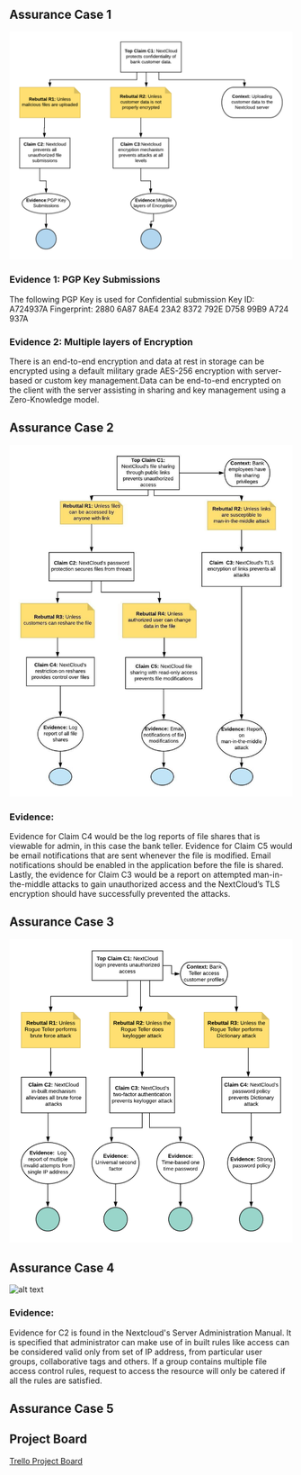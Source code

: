 ## Assurance Case 1
![alt text](https://github.com/iambst/CYBR8420_Titans_SA_Project/blob/master/Assurance_Cases/Protect_integrityconfidentiality_data%20(4).png)


### Evidence 1: PGP Key Submissions
The following PGP Key is used for Confidential submission 
Key ID: A724937A
Fingerprint: 2880 6A87 8AE4 23A2 8372 792E D758 99B9 A724 937A

### Evidence 2: Multiple layers of Encryption
There is an end-to-end encryption and data at rest in storage can be encrypted using a default military grade AES-256 encryption with server-based or custom key management.Data can be end-to-end encrypted on the client with the server assisting in sharing and key management using a Zero-Knowledge model.

## Assurance Case 2
![alt text](publicLinks_AClaim.jpeg)

### Evidence:

Evidence for Claim C4 would be the log reports of file shares that is viewable for admin, in this case the bank teller. Evidence for Claim C5 would be email notifications that are sent whenever the file is modified. Email notifications should be enabled in the application before the file is shared. Lastly, the evidence for Claim C3 would be a report on attempted man-in-the-middle attacks to gain unauthorized access and the NextCloud’s TLS encryption should have successfully prevented the attacks.


## Assurance Case 3
![alt text](https://github.com/iambst/CYBR8420_Titans_SA_Project/blob/master/Assurance_Cases/Assurance_login.png)

## Assurance Case 4

![alt text](https://github.com/iambst/CYBR8420_Titans_SA_Project/blob/master/Assurance_Cases/assuranceCase4.png)


### Evidence:

Evidence for C2 is found in the Nextcloud's Server Administration Manual. It is specified that administrator can make use of in built rules like access can be considered valid only from set of IP address, from particular user groups, collaborative tags and others. If a group contains multiple file access control rules, request to access the resource will only be catered if all the rules are satisfied. 

## Assurance Case 5

## Project Board

[Trello Project Board](https://trello.com/b/hX9YrfMw/sa-project-task-3)
